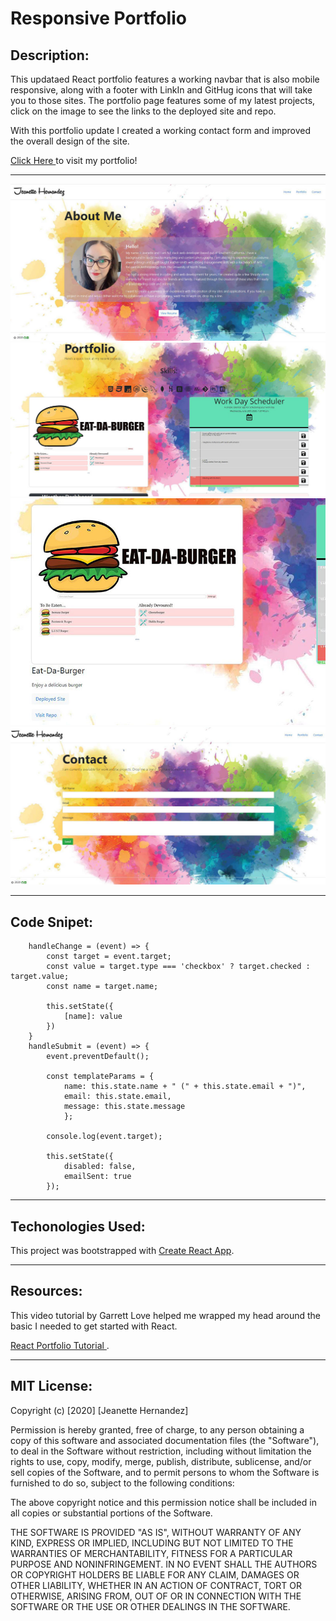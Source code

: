 # Responsive Portfolio

## Description:

This updataed React portfolio features a working navbar that is also mobile responsive, along with a footer with LinkIn and GitHug icons that will take you to those sites. The portfolio page features some of my latest projects, click on the image to see the links to the deployed site and repo. 

With this portfolio update I created a working contact form and improved the overall design of the site.

<a href="https://jeanhern81.github.io/React_Portfolio/"> Click Here </a>to visit my portfolio!

---

![Screenshot](./src/assets/images/homepage.JPG)
![Screenshot](./src/assets/images/portfolio.JPG)
![Screenshot](./src/assets/images/portfolio2.JPG)
![Screenshot](./src/assets/images/contact.JPG)

---

## Code Snipet:

```
    handleChange = (event) => {
        const target = event.target;
        const value = target.type === 'checkbox' ? target.checked : target.value;
        const name = target.name;

        this.setState({
            [name]: value
        })
    }
    handleSubmit = (event) => {
        event.preventDefault();

        const templateParams = {
            name: this.state.name + " (" + this.state.email + ")",
            email: this.state.email,
            message: this.state.message
            };

        console.log(event.target);

        this.setState({
            disabled: false,
            emailSent: true
        });

```

---


## Techonologies Used:

This project was bootstrapped with [Create React App](https://github.com/facebook/create-react-app).

---

## Resources:

This video tutorial by Garrett Love helped me wrapped my head around the basic  I needed to get started with React.

<a href="https://www.youtube.com/playlist?list=PLnpdZyv-BjINbUjmTUsyziHz_4fa9hM5G"> React Portfolio Tutorial </a>. 
  
---
## MIT License:

Copyright (c) [2020] [Jeanette Hernandez]

Permission is hereby granted, free of charge, to any person obtaining a copy
of this software and associated documentation files (the "Software"), to deal
in the Software without restriction, including without limitation the rights
to use, copy, modify, merge, publish, distribute, sublicense, and/or sell
copies of the Software, and to permit persons to whom the Software is
furnished to do so, subject to the following conditions:

The above copyright notice and this permission notice shall be included in all
copies or substantial portions of the Software.

THE SOFTWARE IS PROVIDED "AS IS", WITHOUT WARRANTY OF ANY KIND, EXPRESS OR
IMPLIED, INCLUDING BUT NOT LIMITED TO THE WARRANTIES OF MERCHANTABILITY,
FITNESS FOR A PARTICULAR PURPOSE AND NONINFRINGEMENT. IN NO EVENT SHALL THE
AUTHORS OR COPYRIGHT HOLDERS BE LIABLE FOR ANY CLAIM, DAMAGES OR OTHER
LIABILITY, WHETHER IN AN ACTION OF CONTRACT, TORT OR OTHERWISE, ARISING FROM,
OUT OF OR IN CONNECTION WITH THE SOFTWARE OR THE USE OR OTHER DEALINGS IN THE
SOFTWARE.






